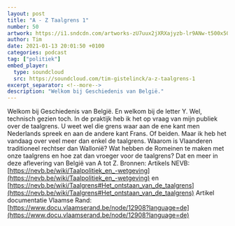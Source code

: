 ```yaml
---
layout: post
title: "A - Z Taalgrens 1"
number: 50
artwork: https://i1.sndcdn.com/artworks-zU7uux2jXRXajyzb-lr9ANw-t500x500.jpg
author: Tim
date: 2021-01-13 20:01:50 +0100
categories: podcast
tag: ["politiek"]
embed_player:
  type: soundcloud
  src: https://soundcloud.com/tim-gistelinck/a-z-taalgrens-1
excerpt_separator: <!--more-->
description: "Welkom bij Geschiedenis van België."
---
```

Welkom bij Geschiedenis van België. En welkom bij de letter Y. Wel, technisch gezien toch. In de praktijk heb ik het op vraag van mijn publiek over de taalgrens. U weet wel die grens waar aan de ene kant men Nederlands spreek en aan de andere kant Frans. Of beiden. Maar ik heb het vandaag over veel meer dan enkel de taalgrens. Waarom is Vlaanderen traditioneel rechtser dan Wallonië? Wat hebben de Romeinen te maken met onze taalgrens en hoe zat dan vroeger voor de taalgrens? Dat en meer in deze aflevering van België van A tot Z.
Bronnen: 
Artikels NEVB: [https://nevb.be/wiki/Taalpolitiek_en_-wetgeving](https://nevb.be/wiki/Taalpolitiek_en_-wetgeving) en [https://nevb.be/wiki/Taalgrens#Het_ontstaan_van_de_taalgrens](https://nevb.be/wiki/Taalgrens#Het_ontstaan_van_de_taalgrens)
Artikel documentatie Vlaamse Rand: [https://www.docu.vlaamserand.be/node/12908?language=de](https://www.docu.vlaamserand.be/node/12908?language=de)